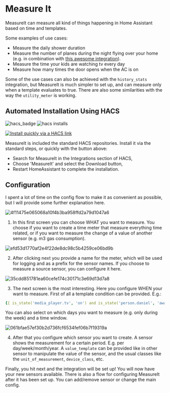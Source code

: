 # Measure It
MeasureIt can measure all kind of things happening in Home Assistant based on time and templates.

Some examples of use cases:
- Measure the daily shower duration
- Measure the number of planes during the night flying over your home (e.g. in combination with [this awesome integration](https://github.com/AlexandrErohin/home-assistant-flightradar24)).
- Measure the time your kids are watching tv every day
- Measure how many times the door opens when the AC is on

Some of the use cases can also be achieved with the `history_stats` integration, but MeasureIt is much simpler to set up, and can measure only when a template evaluates to true. There are also some similarities with the way the `utility_meter` is working.

## Automated Installation Using HACS

![hacs_badge](https://img.shields.io/badge/HACS-Default-orange)
![hacs installs](https://img.shields.io/endpoint.svg?url=https%3A%2F%2Flauwbier.nl%2Fhacs%2Fmeasureit)

[![Install quickly via a HACS link](https://my.home-assistant.io/badges/hacs_repository.svg)](https://my.home-assistant.io/redirect/hacs_repository/?owner=danieldotnl&repository=ha-measureit&category=integration)

MeasureIt is included the standard HACS repositories. Install it via the standard steps, or quickly with the button above:
* Search for MeasureIt in the Integrations section of HACS,
* Choose 'MeasureIt' and select the Download button,
* Restart HomeAssistant to complete the installation.

## Configuration
I spent a lot of time on the config flow to make it as convenient as possible, but I will provide some further explanation here.

![4f11475e065068a10f4b3ba958ffd2a79d1047a6](https://github.com/danieldotnl/ha-measureit/assets/2983203/e2d8cafb-12bc-4987-9d89-e330a2903220)

1. In this first screen you can choose WHAT you want to measure. You choose if you want to create a time meter that measure everything time related, or if you want to measure the change of a value of another sensor (e.g. m3 gas consumption).

![efd53d1770af2e4f22de8dc98c5b4259ce06bd9b](https://github.com/danieldotnl/ha-measureit/assets/2983203/1140dab9-3809-4a2e-b97c-1fc851e5dfce)


2. After clicking next you provide a name for the meter, which will be used for logging and as a prefix for the sensor names. If you choose to measure a source sensor, you can configure it here.

![35cdd851781ea60cefe174c30171c3e69d13d7a8](https://github.com/danieldotnl/ha-measureit/assets/2983203/6a27a383-5b40-4def-8f24-378cd4773766)

3. The next screen is the most interesting. Here you configure WHEN your want to measure. First of all a template condition can be provided. E.g.:
```yaml
{{ is_state('media_player.tv', 'on') and is_state('person.daniel', 'away') }}
```
You can also select on which days you want to measure (e.g. only during the week) and a time window.

![061bfae57ef30b2d736fcf6534fef06b7f19319a](https://github.com/danieldotnl/ha-measureit/assets/2983203/3586c5c2-b9d6-4274-979e-4f2b4916b000)

4. After that you configure which sensor you want to create. A sensor shows the measurement for a certain period. E.g. per day/week/month/year.
A `value_template` can be provided like in other sensor to manipulate the value of the sensor, and the usual classes like the `unit_of_measurement`, `device_class`, etc.

Finally, you hit next and the integration will be set up! You will now have your new sensors available. There is also a flow for configuring MeasureIt after it has been set up. You can add/remove sensor or change the main config.
